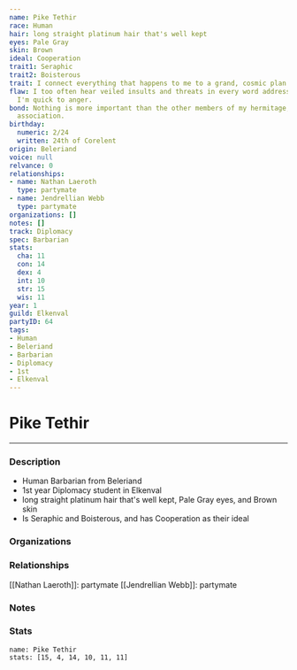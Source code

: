 ```yaml
---
name: Pike Tethir
race: Human
hair: long straight platinum hair that's well kept
eyes: Pale Gray
skin: Brown
ideal: Cooperation
trait1: Seraphic
trait2: Boisterous
trait: I connect everything that happens to me to a grand, cosmic plan.
flaw: I too often hear veiled insults and threats in every word addressed to me, and
  I'm quick to anger.
bond: Nothing is more important than the other members of my hermitage, order, or
  association.
birthday:
  numeric: 2/24
  written: 24th of Corelent
origin: Beleriand
voice: null
relvance: 0
relationships:
- name: Nathan Laeroth
  type: partymate
- name: Jendrellian Webb
  type: partymate
organizations: []
notes: []
track: Diplomacy
spec: Barbarian
stats:
  cha: 11
  con: 14
  dex: 4
  int: 10
  str: 15
  wis: 11
year: 1
guild: Elkenval
partyID: 64
tags:
- Human
- Beleriand
- Barbarian
- Diplomacy
- 1st
- Elkenval
---
```

# Pike Tethir
---
### Description
- Human Barbarian from Beleriand
- 1st year Diplomacy student in Elkenval
- long straight platinum hair that's well kept, Pale Gray eyes, and Brown skin
- Is Seraphic and Boisterous, and has Cooperation as their ideal

### Organizations

### Relationships
[[Nathan Laeroth]]: partymate
[[Jendrellian Webb]]: partymate

### Notes

### Stats
```statblock
name: Pike Tethir
stats: [15, 4, 14, 10, 11, 11]
```